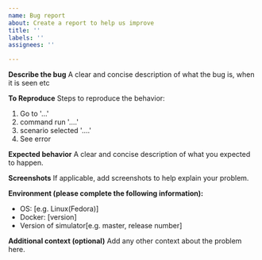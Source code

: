 ```yaml
---
name: Bug report
about: Create a report to help us improve
title: ''
labels: ''
assignees: ''

---
```


**Describe the bug**
A clear and concise description of what the bug is, when it is seen etc

**To Reproduce**
Steps to reproduce the behavior:
1. Go to '...'
2. command run '....'
3. scenario selected '....'
4. See error

**Expected behavior**
A clear and concise description of what you expected to happen.

**Screenshots**
If applicable, add screenshots to help explain your problem.

**Environment (please complete the following information):**
 - OS: [e.g. Linux(Fedora)]
 - Docker: [version]
 - Version of simulator[e.g. master, release number]

**Additional context (optional)**
Add any other context about the problem here.
